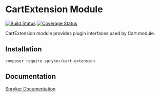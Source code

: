 # CartExtension Module
[![Build Status](https://travis-ci.org/spryker/cart-extension.svg)](https://travis-ci.org/spryker/cart-extension)
[![Coverage Status](https://coveralls.io/repos/github/spryker/cart-extension/badge.svg)](https://coveralls.io/github/spryker/cart-extension)

CartExtension module provides plugin interfaces used by Cart module.

## Installation

```
composer require spryker/cart-extension
```

## Documentation

[Spryker Documentation](https://academy.spryker.com/developing_with_spryker/module_guide/modules.html)

